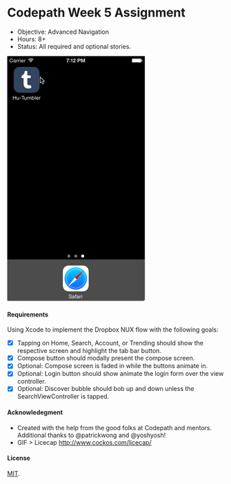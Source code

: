 # Codepath Week 5 Assignment

- Objective: Advanced Navigation
- Hours: 8+
- Status: All required and optional stories.

![GIF Walkthrough](/assets/hu-tumblr-overview.gif)

#### Requirements
Using Xcode to implement the Dropbox NUX flow with the following goals:

* [x] Tapping on Home, Search, Account, or Trending should show the respective screen and highlight the tab bar button.
* [x] Compose button should modally present the compose screen.
* [x] Optional: Compose screen is faded in while the buttons animate in.
* [x] Optional: Login button should show animate the login form over the view controller.
* [x] Optional: Discover bubble should bob up and down unless the SearchViewController is tapped.

#### Acknowledegment
- Created with the help from the good folks at Codepath and mentors. Additional thanks to @patrickwong and @yoshyosh!
- GIF > Licecap http://www.cockos.com/licecap/

#### License
[MIT](./LICENSE).
